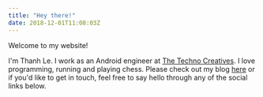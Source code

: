 ```yaml
---
title: "Hey there!"
date: 2018-12-01T11:08:03Z
---
```


Welcome to my website!

I'm Thanh Le. I work as an Android engineer at [The Techno Creatives](https://technocreatives.com). I love programming, running and playing chess.
Please check out my blog [here](/blog/) or if you'd like to get in touch, feel free to say hello through any of the social links below.
